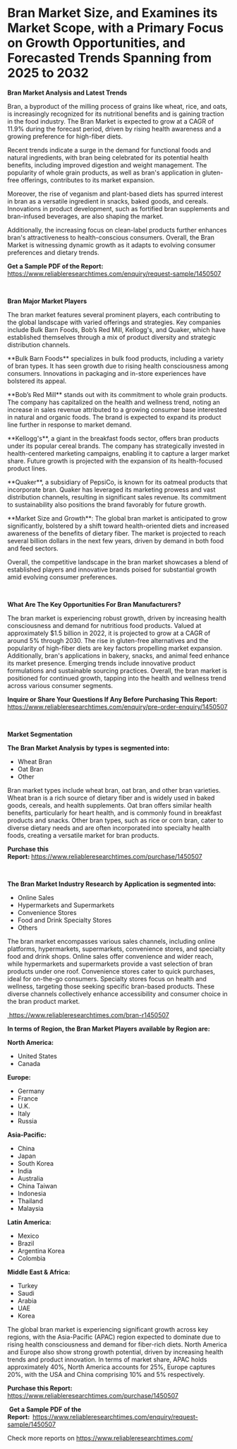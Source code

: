 <p><h1>Bran Market Size, and Examines its Market Scope, with a Primary Focus on Growth Opportunities, and Forecasted Trends Spanning from 2025 to 2032</h1></p><p><strong>Bran Market Analysis and Latest Trends</strong></p>
<p><p>Bran, a byproduct of the milling process of grains like wheat, rice, and oats, is increasingly recognized for its nutritional benefits and is gaining traction in the food industry. The Bran Market is expected to grow at a CAGR of 11.9% during the forecast period, driven by rising health awareness and a growing preference for high-fiber diets. </p><p>Recent trends indicate a surge in the demand for functional foods and natural ingredients, with bran being celebrated for its potential health benefits, including improved digestion and weight management. The popularity of whole grain products, as well as bran's application in gluten-free offerings, contributes to its market expansion. </p><p>Moreover, the rise of veganism and plant-based diets has spurred interest in bran as a versatile ingredient in snacks, baked goods, and cereals. Innovations in product development, such as fortified bran supplements and bran-infused beverages, are also shaping the market. </p><p>Additionally, the increasing focus on clean-label products further enhances bran's attractiveness to health-conscious consumers. Overall, the Bran Market is witnessing dynamic growth as it adapts to evolving consumer preferences and dietary trends.</p></p>
<p><strong>Get a Sample PDF of the Report:&nbsp;</strong> <a href="https://www.reliableresearchtimes.com/enquiry/request-sample/1450507?utm_campaign=3326&utm_medium=2&utm_source=Github&utm_content=ia&utm_term=02042025&utm_id=bran">https://www.reliableresearchtimes.com/enquiry/request-sample/1450507</a></p>
<p>&nbsp;</p>
<p><strong>Bran Major Market Players</strong></p>
<p><p>The bran market features several prominent players, each contributing to the global landscape with varied offerings and strategies. Key companies include Bulk Barn Foods, Bob’s Red Mill, Kellogg's, and Quaker, which have established themselves through a mix of product diversity and strategic distribution channels.</p><p>**Bulk Barn Foods** specializes in bulk food products, including a variety of bran types. It has seen growth due to rising health consciousness among consumers. Innovations in packaging and in-store experiences have bolstered its appeal. </p><p>**Bob’s Red Mill** stands out with its commitment to whole grain products. The company has capitalized on the health and wellness trend, noting an increase in sales revenue attributed to a growing consumer base interested in natural and organic foods. The brand is expected to expand its product line further in response to market demand.</p><p>**Kellogg's**, a giant in the breakfast foods sector, offers bran products under its popular cereal brands. The company has strategically invested in health-centered marketing campaigns, enabling it to capture a larger market share. Future growth is projected with the expansion of its health-focused product lines.</p><p>**Quaker**, a subsidiary of PepsiCo, is known for its oatmeal products that incorporate bran. Quaker has leveraged its marketing prowess and vast distribution channels, resulting in significant sales revenue. Its commitment to sustainability also positions the brand favorably for future growth.</p><p>**Market Size and Growth**: The global bran market is anticipated to grow significantly, bolstered by a shift toward health-oriented diets and increased awareness of the benefits of dietary fiber. The market is projected to reach several billion dollars in the next few years, driven by demand in both food and feed sectors.</p><p>Overall, the competitive landscape in the bran market showcases a blend of established players and innovative brands poised for substantial growth amid evolving consumer preferences.</p></p>
<p>&nbsp;</p>
<p><strong>What Are The Key Opportunities For Bran Manufacturers?</strong></p>
<p><p>The bran market is experiencing robust growth, driven by increasing health consciousness and demand for nutritious food products. Valued at approximately $1.5 billion in 2022, it is projected to grow at a CAGR of around 5% through 2030. The rise in gluten-free alternatives and the popularity of high-fiber diets are key factors propelling market expansion. Additionally, bran's applications in bakery, snacks, and animal feed enhance its market presence. Emerging trends include innovative product formulations and sustainable sourcing practices. Overall, the bran market is positioned for continued growth, tapping into the health and wellness trend across various consumer segments.</p></p>
<p><strong>Inquire or Share Your Questions If Any Before Purchasing This Report:</strong> <a href="https://www.reliableresearchtimes.com/enquiry/pre-order-enquiry/1450507?utm_campaign=3326&utm_medium=2&utm_source=Github&utm_content=ia&utm_term=02042025&utm_id=bran">https://www.reliableresearchtimes.com/enquiry/pre-order-enquiry/1450507</a></p>
<p>&nbsp;</p>
<p><strong>Market Segmentation</strong></p>
<p><strong>The Bran Market Analysis by types is segmented into:</strong></p>
<p><ul><li>Wheat Bran</li><li>Oat Bran</li><li>Other</li></ul></p>
<p><p>Bran market types include wheat bran, oat bran, and other bran varieties. Wheat bran is a rich source of dietary fiber and is widely used in baked goods, cereals, and health supplements. Oat bran offers similar health benefits, particularly for heart health, and is commonly found in breakfast products and snacks. Other bran types, such as rice or corn bran, cater to diverse dietary needs and are often incorporated into specialty health foods, creating a versatile market for bran products.</p></p>
<p><strong>Purchase this Report:&nbsp;</strong><a href="https://www.reliableresearchtimes.com/purchase/1450507?utm_campaign=3326&utm_medium=2&utm_source=Github&utm_content=ia&utm_term=02042025&utm_id=bran">https://www.reliableresearchtimes.com/purchase/1450507</a></p>
<p>&nbsp;</p>
<p><strong>The Bran Market Industry Research by Application is segmented into:</strong></p>
<p><ul><li>Online Sales</li><li>Hypermarkets and Supermarkets</li><li>Convenience Stores</li><li>Food and Drink Specialty Stores</li><li>Others</li></ul></p>
<p><p>The bran market encompasses various sales channels, including online platforms, hypermarkets, supermarkets, convenience stores, and specialty food and drink shops. Online sales offer convenience and wider reach, while hypermarkets and supermarkets provide a vast selection of bran products under one roof. Convenience stores cater to quick purchases, ideal for on-the-go consumers. Specialty stores focus on health and wellness, targeting those seeking specific bran-based products. These diverse channels collectively enhance accessibility and consumer choice in the bran product market.</p></p>
<p><a href="https://www.reliableresearchtimes.com/bran-r1450507?utm_campaign=3326&utm_medium=2&utm_source=Github&utm_content=ia&utm_term=02042025&utm_id=bran">&nbsp;https://www.reliableresearchtimes.com/bran-r1450507</a></p>
<p><strong>In terms of Region, the Bran Market Players available by Region are:</strong></p>
<p>
    <p> <strong> North America: </strong>
        <ul>
            <li>United States</li>
            <li>Canada</li>
        </ul>
        </p> 
    <p> <strong> Europe: </strong>
        <ul>
            <li>Germany</li>
            <li>France</li>
            <li>U.K.</li>
            <li>Italy</li>
            <li>Russia</li>
        </ul>
        </p> 
    <p> <strong> Asia-Pacific: </strong>
        <ul>
            <li>China</li>
            <li>Japan</li>
            <li>South Korea</li>
            <li>India</li>
            <li>Australia</li>
            <li>China Taiwan</li>
            <li>Indonesia</li>
            <li>Thailand</li>
            <li>Malaysia</li>
        </ul>
        </p> 
    <p> <strong> Latin America: </strong>
        <ul>
            <li>Mexico</li>
            <li>Brazil</li>
            <li>Argentina Korea</li>
            <li>Colombia</li>
        </ul>
        </p> 
    <p> <strong> Middle East & Africa: </strong>
        <ul>
            <li>Turkey</li>
            <li>Saudi</li>
            <li>Arabia</li>
            <li>UAE</li>
            <li>Korea</li>
        </ul>
    </p>
    </p>
<p><p>The global bran market is experiencing significant growth across key regions, with the Asia-Pacific (APAC) region expected to dominate due to rising health consciousness and demand for fiber-rich diets. North America and Europe also show strong growth potential, driven by increasing health trends and product innovation. In terms of market share, APAC holds approximately 40%, North America accounts for 25%, Europe captures 20%, with the USA and China comprising 10% and 5% respectively.</p></p>
<p><strong>Purchase this Report: </strong><a href="https://www.reliableresearchtimes.com/purchase/1450507?utm_campaign=3326&utm_medium=2&utm_source=Github&utm_content=ia&utm_term=02042025&utm_id=bran">https://www.reliableresearchtimes.com/purchase/1450507</a></p>
<p>&nbsp;<strong>Get a Sample PDF of the Report:&nbsp;&nbsp;</strong><a href="https://www.reliableresearchtimes.com/enquiry/request-sample/1450507?utm_campaign=3326&utm_medium=2&utm_source=Github&utm_content=ia&utm_term=02042025&utm_id=bran">https://www.reliableresearchtimes.com/enquiry/request-sample/1450507</a></p>
<p><strong></strong></p>
<p>Check more reports on <a href="https://www.reliableresearchtimes.com/?utm_campaign=3326&utm_medium=2&utm_source=Github&utm_content=ia&utm_term=02042025&utm_id=bran">https://www.reliableresearchtimes.com/</a></p>